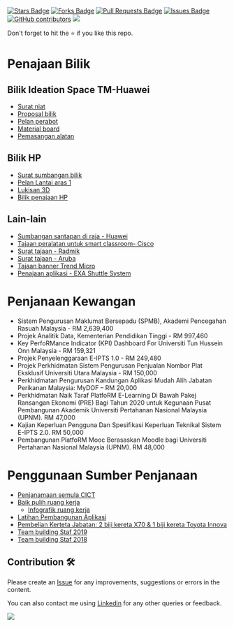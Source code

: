 <a href="https://github.com/drshahizan/research-material/stargazers"><img src="https://img.shields.io/github/stars/drshahizan/research-material" alt="Stars Badge"/></a>
<a href="https://github.com/drshahizan/research-material/network/members"><img src="https://img.shields.io/github/forks/drshahizan/research-material" alt="Forks Badge"/></a>
<a href="https://github.com/drshahizan/research-material/pulls"><img src="https://img.shields.io/github/issues-pr/drshahizan/research-material" alt="Pull Requests Badge"/></a>
<a href="https://github.com/drshahizan/research-material/issues"><img src="https://img.shields.io/github/issues/drshahizan/research-material" alt="Issues Badge"/></a>
<a href="https://github.com/drshahizan/research-material/graphs/contributors"><img alt="GitHub contributors" src="https://img.shields.io/github/contributors/drshahizan/research-material?color=2b9348"></a>
![](https://visitor-badge.glitch.me/badge?page_id=drshahizan/research-material)

Don't forget to hit the :star: if you like this repo.


# Penajaan Bilik

## Bilik Ideation Space TM-Huawei
- [Surat niat](./�Untitled.pdf)
- [Proposal bilik](./IdeationSpace_UTM.pdf)
- [Pelan perabot](./3d%20drawing)
- [Material board](./MATERIAL%20BOARD%20TM.pdf)
- [Pemasangan alatan](./Bilik%20Penajaan%20TM.pdf)

## Bilik HP
- [Surat sumbangan bilik](./Surat%20Sumbangan%20UTM.pdf)
- [Pelan Lantai aras 1](./new%20plan.pdf)
- [Lukisan 3D](./HP%20%40%20JB_R1B.pdf)
- [Bilik penajaan HP](./Bilik%20Penajaan%20HP.pdf)

## Lain-lain
- [Sumbangan santapan di raja - Huawei](./SUMBANGAN%20UNTUK%20MAJLIS%20SANTAPAN%20DIRAJA%20UNIVERSITI%20TEKNOLOGI%20MALAYSIA%20(UTM).pdf)
- [Tajaan peralatan untuk smart classroom- Cisco](Smart%20Classroom-UTM-Cisco.pdf)
- [Surat tajaan - Radmik](./Surat%20Tajaan%20-%20Draf.pdf)
- [Surat tajaan - Aruba](./8822%20ARUBA%20Interactive%20Room.pdf)
- [Tajaan banner Trend Micro](./entrance.pdf)
- [Penajaan aplikasi - EXA Shuttle System](./Estimate_UTM_20180424_01_2018-05-24.pdf)

# Penjanaan Kewangan
- Sistem Pengurusan Maklumat Bersepadu (SPMB), Akademi Pencegahan Rasuah Malaysia - RM 2,639,400
- Projek Analitik Data, Kementerian Pendidikan Tinggi - RM 997,460	
- Key PerfoRMance Indicator (KPI) Dashboard  For Universiti Tun Hussein Onn Malaysia - RM 159,321
- Projek Penyelenggaraan E-IPTS 1.0 - RM 249,480
- Projek Perkhidmatan Sistem Pengurusan Penjualan Nombor Plat Eksklusif Universiti Utara Malaysia - RM 150,000
- Perkhidmatan Pengurusan Kandungan Aplikasi Mudah Alih Jabatan Perikanan Malaysia: MyDOF – RM 20,000
- Perkhidmatan Naik Taraf PlatfoRM E-Learning Di Bawah Pakej Ransangan Ekonomi (PRE) Bagi Tahun 2020 untuk Kegunaan Pusat Pembangunan Akademik Universiti Pertahanan Nasional Malaysia (UPNM). RM 47,000
- Kajian Keperluan Pengguna Dan Spesifikasi Keperluan Teknikal Sistem E-IPTS 2.0. RM 50,000
- Pembangunan PlatfoRM Mooc Berasaskan Moodle bagi Universiti Pertahanan Nasional Malaysia (UPNM). RM 48,000

# Penggunaan Sumber Penjanaan
- [Penjanamaan semula CICT](./KERTAS%20KERJA%20CADANGAN%20PENJENAMAAN%20SEMULA%20NAMA%20CICT.pdf)
- [Baik pulih ruang kerja](./Kertas%20Kerja%20Ruang%20Terbuka%20UTMDigital.pdf)
  - [Infografik ruang kerja](./Inforgraphic%20DDA%202020.pdf)
- [Latihan Pembangunan Aplikasi](./UTMSmart%20Slide%20Completed.pptx)
- [Pembelian Kerteta Jabatan: 2 biji kereta X70 & 1 biji kereta Toyota Innova](./Kereta%20X70.jpeg)
- [Team building Staf 2019](https://people.utm.my/harliza/2019/12/30/team-building-2019/)
- [Team building Staf 2018](https://people.utm.my/njannah/2018/team-building-cict-2018)

## Contribution 🛠️
Please create an [Issue](https://github.com/drshahizan/research-material/issues) for any improvements, suggestions or errors in the content.

You can also contact me using [Linkedin](https://www.linkedin.com/in/drshahizan/) for any other queries or feedback.

![](https://visitor-badge.glitch.me/badge?page_id=drshahizan)
